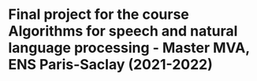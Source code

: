 # Final project for the course Algorithms for speech and natural language processing - Master MVA, ENS Paris-Saclay (2021-2022)


